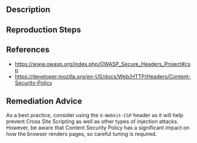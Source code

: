 ## Description


## Reproduction Steps


## References

- https://www.owasp.org/index.php/OWASP_Secure_Headers_Project#csp
- https://developer.mozilla.org/en-US/docs/Web/HTTP/Headers/Content-Security-Policy


## Remediation Advice

As a best practice, consider using the `X-Webkit-CSP` header as it will help prevent Cross Site Scripting as well as other types of injection attacks. However, be aware that Content Security Policy has a significant impact on how the browser renders pages, so careful tuning is required.

